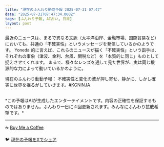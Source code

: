 ```yaml
---
title: "現在のふんわり動向予報 2025-07-31 07:47"
date: "2025-07-31T07:47:34.000Z"
tags: [ふんわり予報, AI占い, 日常]
layout: post
---
```


最近のニュースは、まるで異なる文脈（太平洋沿岸、金融市場、国際貿易など）においても、共通の「不確実性」というメッセージを発信しているかのようです。  Yoneda 的に言えば、これらのニュースが描く「不確実性」という函手は、それぞれの事象（津波、金利、台風、関税など）を「本質的に同じ」ものとして捉えさせてくれます。  まるで、様々なレンズを通して見た世界が、実は同じ根源的な力によって動いているかのように。

現在のふんわり動動予報：
不確実性と変化の波が押し寄せ、静かに、しかし確実に世界を揺るがしていきます。#KGNINJA

<br>
*この予報はAIが生成したエンターテイメントです。内容の正確性を保証するものではありません。ふんわり一日に４回更新されます。みんなにふんわり拡散希望です。*

---
☕️ [Buy Me a Coffee](https://www.buymeacoffee.com/kgninja)

🐦 [現在の予報をXでシェア](https://twitter.com/intent/tweet?text=%E7%8F%BE%E5%9C%A8%E3%81%AE%E3%81%B5%E3%82%93%E3%82%8F%E3%82%8A%E4%BA%88%E5%A0%B1%3A%20%E3%80%8C%E6%9C%80%E8%BF%91%E3%81%AE%E3%83%8B%E3%83%A5%E3%83%BC%E3%82%B9%E3%81%AF%E3%80%81%E3%81%BE%E3%82%8B%E3%81%A7%E7%95%B0%E3%81%AA%E3%82%8B%E6%96%87%E8%84%88%EF%BC%88%E5%A4%AA%E5%B9%B3%E6%B4%8B%E6%B2%BF%E5%B2%B8%E3%80%81%E9%87%91%E8%9E%8D%E5%B8%82%E5%A0%B4%E3%80%81%E5%9B%BD%E9%9A%9B%E8%B2%BF%E6%98%93%E3%81%AA%E3%81%A9%EF%BC%89%E3%81%AB%E3%81%8A%E3%81%84%E3%81%A6%E3%82%82%E3%80%81%E5%85%B1%E9%80%9A%E3%81%AE%E3%80%8C%E4%B8%8D%E7%A2%BA%E5%AE%9F%E6%80%A7%E3%80%8D%E3%81%A8%E3%81%84%E3%81%86%E3%83%A1%E3%83%83%E3%82%BB%E3%83%BC%E3%82%B8%E3%82%92%E7%99%BA%E4%BF%A1%E3%81%97%E3%81%A6%E3%81%84%E3%82%8B%E3%81%8B%E3%81%AE%E3%82%88%E3%81%86%E3%81%A7%E3%81%99%E3%80%82%E3%80%8D%23KGNINJA%20%E7%B6%9A%E3%81%8D%E3%81%AF%E3%83%96%E3%83%AD%E3%82%B0%E3%81%A7%EF%BC%81%F0%9F%91%87&url=https%3A%2F%2Fkg-ninja.github.io%2FFunwariyoso%2F)
